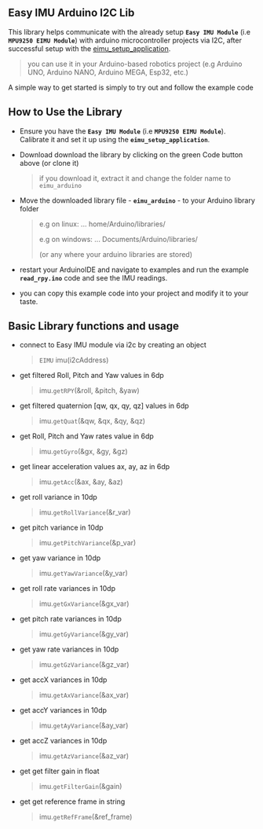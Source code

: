 ## Easy IMU Arduino I2C Lib
This library helps communicate with the already setup **`Easy IMU Module`** (i.e **`MPU9250 EIMU Module`**) with  arduino microcontroller projects via I2C, after successful setup with the [eimu_setup_application](https://github.com/samuko-things-company/eimu_setup_application).

> you can use it in your Arduino-based robotics project (e.g Arduino UNO, Arduino NANO, Arduino MEGA, Esp32, etc.)

A simple way to get started is simply to try out and follow the example code


## How to Use the Library
- Ensure you have the **`Easy IMU Module`** (i.e **`MPU9250 EIMU Module`**). Calibrate it and set it up using the **`eimu_setup_application`**.

- Download download the library by clicking on the green Code button above (or clone it)
  > if you download it, extract it and change the folder name to `eimu_arduino`

- Move the downloaded library file - **`eimu_arduino`** - to your Arduino library folder
  > e.g on linux: ... home/Arduino/libraries/
  >
  > e.g on windows: ... Documents/Arduino/libraries/
  >
  > (or any where your arduino libraries are stored)

- restart your ArduinoIDE and navigate to examples and run the example **`read_rpy.ino`** code and see the IMU readings.

- you can copy this example code into your project and modify it to your taste.


## Basic Library functions and usage

- connect to Easy IMU module via i2c by creating an object
  > `EIMU` imu(i2cAddress)

- get filtered Roll, Pitch and Yaw values in 6dp
  > imu.`getRPY`(&roll, &pitch, &yaw)

- get filtered quaternion [qw, qx, qy, qz] values in 6dp
  > imu.`getQuat`(&qw, &qx, &qy, &qz)

- get Roll, Pitch and Yaw rates value in 6dp
  > imu.`getGyro`(&gx, &gy, &gz)

- get linear acceleration values ax, ay, az in 6dp
  > imu.`getAcc`(&ax, &ay, &az)

- get roll variance in 10dp
  > imu.`getRollVariance`(&r_var)

- get pitch variance in 10dp
  > imu.`getPitchVariance`(&p_var)

- get yaw variance in 10dp
  > imu.`getYawVariance`(&y_var)

- get roll rate variances in 10dp
  > imu.`getGxVariance`(&gx_var)

- get pitch rate variances in 10dp
  > imu.`getGyVariance`(&gy_var)

- get yaw rate variances in 10dp
  > imu.`getGzVariance`(&gz_var)

- get accX variances in 10dp
  > imu.`getAxVariance`(&ax_var)

- get accY variances in 10dp
  > imu.`getAyVariance`(&ay_var)

- get accZ variances in 10dp
  > imu.`getAzVariance`(&az_var)

- get get filter gain in float
  > imu.`getFilterGain`(&gain)

- get get reference frame in string
  > imu.`getRefFrame`(&ref_frame)